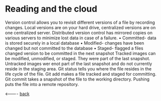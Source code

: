 # Reading and the cloud
Version control allows you to revisit different versions of a file by recording changes. Local versions are on your hard drive, centralized versions are on one centralized server. Distributed version control has mirrored copies on various servers to minimize lost data in case of a failure.
•	Committed- data is stored securely in a local database
•	Modified- changes have been changed but not committed to the database
•	Staged- flagged a files changed version to be committed in the next snapshot
Tracked images can be modified, unmodified, or staged. They were part of the last snapshot. Untracked images wer enot part of the last snapshot and do not currently reside in the staging area. 
Git status tells you where the file resides in the life cycle of the file. Git add makes a file tracked and staged for committing. Git commit takes a snapshot of the file to the working directory. Pushing puts the file into a remote repository. 



<---- [back](/reading-notes/README.md)
